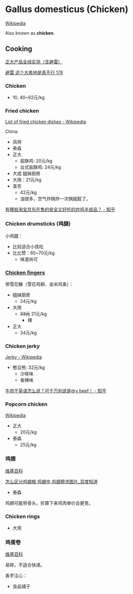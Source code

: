 # Gallus domesticus (Chicken)
[Wikipedia](https://en.wikipedia.org/wiki/Chicken)

Also known as **chicken**.

## Cooking
[正大产品全线实测（含避雷）](https://www.douban.com/group/topic/218021042/?_i=7492803t7S1tDs)

[避雷 这个大希地是真不行 178](https://nga.178.com/read.php?tid=34641451&rand=691)

### Chicken
- 10, 40~92元/kg

### Fried chicken
[List of fried chicken dishes - Wikipedia](https://en.wikipedia.org/wiki/List_of_fried_chicken_dishes)

China:
- 凤祥
- 泰森
- 正大
  - 盐酥鸡: 20元/kg
  - 台式盐酥鸡: 24元/kg
- 大成 姐妹厨房
- 大用：21元/kg
- 圣农
  - 42元/kg
  - 油很多，空气炸锅炸一次锅就脏了。

[有哪些淘宝京东在售的安全又好吃的炸鸡半成品？ - 知乎](https://www.zhihu.com/question/369691696)

### Chicken drumsticks (鸡腿)
小鸡腿：
- 比较适合小孩吃
- 比比赞：65~70元/kg
  - 味道尚可

### [Chicken fingers](https://en.wikipedia.org/wiki/Chicken_fingers)
带雪花糠（雪花鸡柳、金米鸡条）：
- 姐妹厨房
  - 24元/kg
- 大用
  - ~~33元~~ 21元/kg
    - 辣
- 正大
  - 34元/kg

### Chicken jerky
[Jerky - Wikipedia](https://en.wikipedia.org/wiki/Jerky)

- 憨豆熊: 32元/kg
  - 沙嗲味
  - 香辣味

[牛肉干英语怎么说？可千万别说是dry beef！ - 知乎](https://zhuanlan.zhihu.com/p/362660351)

### Popcorn chicken
[Wikipedia](https://en.wikipedia.org/wiki/Popcorn_chicken)

- 正大
  - 20元/kg
- 泰森
  - 25元/kg

### 鸡翅
[维基百科](https://zh.wikipedia.org/zh-cn/%E9%9B%9E%E7%BF%85)

[怎么区分鸡翅根,鸡翅中,鸡翅膀求图片\_百度知道](https://zhidao.baidu.com/question/392546774237702765.html)

- 泰森

鸡翅可能带骨头，折算下来鸡肉单价会更贵。

### Chicken rings
- 大用

### 鸡蛋卷
[维基百科](https://zh.wikipedia.org/wiki/%E9%B8%A1%E8%9B%8B%E5%8D%B7)

易碎，不适合快递。

香芋注心：
- 良品铺子